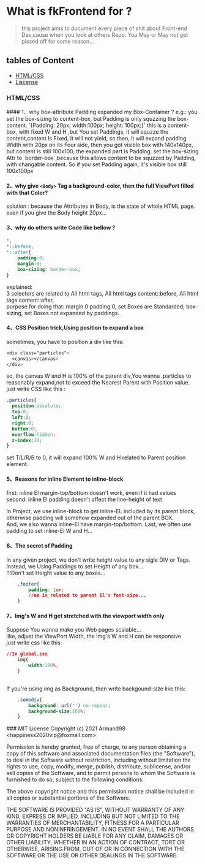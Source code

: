 # What is fkFrontend for ?
> this project aims to ducument every piece of shit about Front-end Dev,cause when you look at others Repo. You May or May not get pissed off for some reason...

## tables of Content
- [HTML/CSS](#HTML-CSS)
- [Liscense](#liscense)


### HTML/CSS
<a name="HTML-CSS">
#### 1、why box-attribute Padding expanded my Box-Container ?  
e.g.: you set the box-sizing to content-box, but Padding is only squzzing the box-content.   
`{Padding: 20px; width:100px; height: 100px;}`   
    this is a content-box, with fixed W and H ,but You set Paddings, it will squzze the content,content Is Fixed, it will not yield, so then, it will expand padding Width with 20px on its Four side, then you got visible box with 140x140px, but content is still 100x100, the expanded part is Padding.  
    set the box-sizing Attr to `border-box`,because this allows content to be squzzed by Padding, with changable content. So if you set Padding again, it's visible box still 100x100px
    

#### 2、why give `<Body>` Tag a background-color, then the full ViewPort filled with that Color?  
solution : because the Attributes in Body, is the state of whole HTML page.   
even if you give the Body height 20px...

#### 3、why do others write Code like bellow ?
```css
*,
*::before,
*::after{
    padding:0;
    margin:0;
    box-sizing: border-box;
}
```
explained:  
3 selectors are related to All html tags, All html tags content::before, All html tags content::after,  
purpose for doing that: margin 0 padding 0, set Boxes are Standarded; box-sizing, set Boxes not expanded by paddings.

#### 4、CSS Position trick,Using position to expand a box  
  sometimes, you have to position a div like this:  
  ```css
<div class="particles">
    <canvas></canvas>
</div>
  ```
  so, the canvas W and H is 100% of the parent div,You wanna .particles to reasonably expand,not to exceed the Nearest Parent with Position value.  
  just write CSS like this :
  ```css
  .particles{
    position:absolute;
    top:0;
    left:0;
    right:0;
    bottom:0;
    overflow:hidden;
    z-index:10;
  }
  ```
  set T/L/R/B to 0, it will expand 100% W and H related to Parent position element.

#### 5、Reasons for inline Element to inline-block
first: inline El margin-top/bottom doesn't work, even if it had values  
second: inline El padding doesn't affect the line-height of text  

In Project, we use inline-block to get inline-EL included by its parent block, otherwise padding will somehow expanded out of the parent BOX.  
And, we also wanna inline-El have margin-top/bottom. 
Last, we often use padding to set inline-El W and H...

#### 6、The secret of Padding
In any given project, we don't write height value to any sigle DIV or Tags.  
Instead, we Using Paddings to set Height of any box...  
!!!Don't set Height value to any boxes...  
```css
    .footer{
        padding: 1em;
        //em is related to parent El's font-size...
    }
```

#### 7、Img's W and H get stretched with the viewport width only
Suppose You wanna make you Web pages scalable...  
like, adjust the ViewPort Width, the Img's W and H can be responsive  
just write css like this:  
```css
//In global.css
    img{
        width:100%;
    }
    
```
If you're using img as Background, then write backgound-size like this:
```css
    .somediv{
        background: url('') no-repeat;
        background-size:100%;
    }
```
</a>
### MIT License
<a name="liscense">
Copyright (c) 2021 Armand98  &lt;happiness2020vip@foxmail.com&gt; 

Permission is hereby granted, free of charge, to any person obtaining a copy
of this software and associated documentation files (the "Software"), to deal
in the Software without restriction, including without limitation the rights
to use, copy, modify, merge, publish, distribute, sublicense, and/or sell
copies of the Software, and to permit persons to whom the Software is
furnished to do so, subject to the following conditions:

The above copyright notice and this permission notice shall be included in all
copies or substantial portions of the Software.

THE SOFTWARE IS PROVIDED "AS IS", WITHOUT WARRANTY OF ANY KIND, EXPRESS OR
IMPLIED, INCLUDING BUT NOT LIMITED TO THE WARRANTIES OF MERCHANTABILITY,
FITNESS FOR A PARTICULAR PURPOSE AND NONINFRINGEMENT. IN NO EVENT SHALL THE
AUTHORS OR COPYRIGHT HOLDERS BE LIABLE FOR ANY CLAIM, DAMAGES OR OTHER
LIABILITY, WHETHER IN AN ACTION OF CONTRACT, TORT OR OTHERWISE, ARISING FROM,
OUT OF OR IN CONNECTION WITH THE SOFTWARE OR THE USE OR OTHER DEALINGS IN THE
SOFTWARE.
</a>
